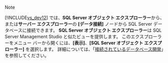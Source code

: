> [!NOTE]
>  [!INCLUDE[vs_dev12](../../data-tools/includes/vs_dev12_md.md)] では、**SQL Server オブジェクト エクスプローラー**から、または**サーバー エクスプローラー**の **\[データ接続\]** ノードから SQL Server データベースに接続できます。 **SQL Server オブジェクト エクスプローラー**は SQL Server Management Studio と似たビューを提供します。 このエクスプローラーをメニュー バーから開くには、**\[表示\]**、**\[SQL Server オブジェクト エクスプローラー\]** を選択します。 詳細については、「[接続されているデータベース開発](http://go.microsoft.com/fwlink/?LinkId=233646)」を参照してください。